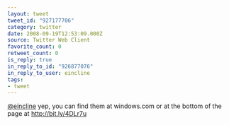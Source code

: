 ```yaml
---
layout: tweet
tweet_id: "927177706"
category: twitter
date: 2008-09-19T12:53:09.000Z
source: Twitter Web Client
favorite_count: 0
retweet_count: 0
is_reply: true
in_reply_to_id: "926877076"
in_reply_to_user: eincline
tags:
- tweet
---
```


[@eincline](https://twitter.com/@eincline) yep, you can find them at windows.com or at the bottom of the page at http://bit.ly/4DLr7u
